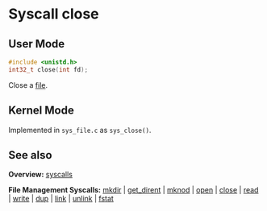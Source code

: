 # Syscall close

## User Mode

```C
#include <unistd.h>
int32_t close(int fd);
```

Close a [file](../file_system/file.md).

## Kernel Mode

Implemented in `sys_file.c` as `sys_close()`. 

## See also

**Overview:** [syscalls](syscalls.md)

**File Management Syscalls:** [mkdir](mkdir.md) | [get_dirent](get_dirent.md) | [mknod](mknod.md) | [open](open.md) | [close](close.md) | [read](read.md) | [write](write.md) | [dup](dup.md) | [link](link.md) | [unlink](unlink.md) | [fstat](fstat.md)

